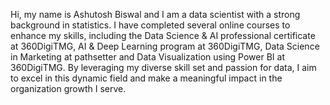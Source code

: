 Hi, my name is Ashutosh Biswal and I am a data scientist with a strong background in statistics. I have completed several online courses to enhance my skills, including the Data Science & AI professional certificate at 360DigiTMG, AI & Deep Learning program at 360DigiTMG, Data Science in Marketing at pathsetter and Data Visualization using Power BI at 360DigiTMG. By leveraging my diverse skill set and passion for data, I aim to excel in this dynamic field and make a meaningful impact in the organization growth I serve. 







